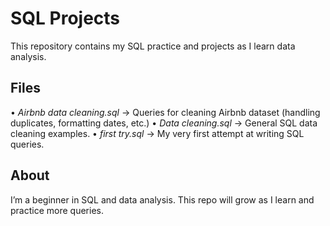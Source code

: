 # SQL Projects

This repository contains my SQL practice and projects as I learn data analysis.

## Files
•⁠  ⁠*Airbnb data cleaning.sql* → Queries for cleaning Airbnb dataset (handling duplicates, formatting dates, etc.)
•⁠  ⁠*Data cleaning.sql* → General SQL data cleaning examples.
•⁠  ⁠*first try.sql* → My very first attempt at writing SQL queries.

## About
I’m a beginner in SQL and data analysis. This repo will grow as I learn and practice more queries.
